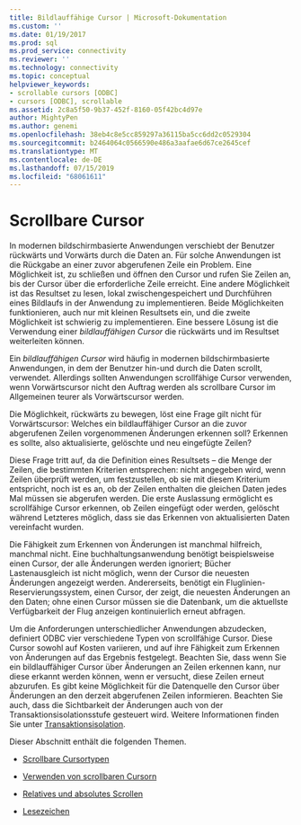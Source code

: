 ```yaml
---
title: Bildlauffähige Cursor | Microsoft-Dokumentation
ms.custom: ''
ms.date: 01/19/2017
ms.prod: sql
ms.prod_service: connectivity
ms.reviewer: ''
ms.technology: connectivity
ms.topic: conceptual
helpviewer_keywords:
- scrollable cursors [ODBC]
- cursors [ODBC], scrollable
ms.assetid: 2c8a5f50-9b37-452f-8160-05f42bc4d97e
author: MightyPen
ms.author: genemi
ms.openlocfilehash: 38eb4c8e5cc859297a36115ba5cc6dd2c0529304
ms.sourcegitcommit: b2464064c0566590e486a3aafae6d67ce2645cef
ms.translationtype: MT
ms.contentlocale: de-DE
ms.lasthandoff: 07/15/2019
ms.locfileid: "68061611"
---
```

# <a name="scrollable-cursors"></a>Scrollbare Cursor
In modernen bildschirmbasierte Anwendungen verschiebt der Benutzer rückwärts und Vorwärts durch die Daten an. Für solche Anwendungen ist die Rückgabe an einer zuvor abgerufenen Zeile ein Problem. Eine Möglichkeit ist, zu schließen und öffnen den Cursor und rufen Sie Zeilen an, bis der Cursor über die erforderliche Zeile erreicht. Eine andere Möglichkeit ist das Resultset zu lesen, lokal zwischengespeichert und Durchführen eines Bildlaufs in der Anwendung zu implementieren. Beide Möglichkeiten funktionieren, auch nur mit kleinen Resultsets ein, und die zweite Möglichkeit ist schwierig zu implementieren. Eine bessere Lösung ist die Verwendung einer *bildlauffähigen Cursor* die rückwärts und im Resultset weiterleiten können.  
  
 Ein *bildlauffähigen Cursor* wird häufig in modernen bildschirmbasierte Anwendungen, in dem der Benutzer hin-und durch die Daten scrollt, verwendet. Allerdings sollten Anwendungen scrollfähige Cursor verwenden, wenn Vorwärtscursor nicht den Auftrag werden als scrollbare Cursor im Allgemeinen teurer als Vorwärtscursor werden.  
  
 Die Möglichkeit, rückwärts zu bewegen, löst eine Frage gilt nicht für Vorwärtscursor: Welches ein bildlauffähiger Cursor an die zuvor abgerufenen Zeilen vorgenommenen Änderungen erkennen soll? Erkennen es sollte, also aktualisierte, gelöschte und neu eingefügte Zeilen?  
  
 Diese Frage tritt auf, da die Definition eines Resultsets – die Menge der Zeilen, die bestimmten Kriterien entsprechen: nicht angegeben wird, wenn Zeilen überprüft werden, um festzustellen, ob sie mit diesem Kriterium entspricht, noch ist es an, ob der Zeilen enthalten die gleichen Daten jedes Mal müssen sie abgerufen werden. Die erste Auslassung ermöglicht es scrollfähige Cursor erkennen, ob Zeilen eingefügt oder werden, gelöscht während Letzteres möglich, dass sie das Erkennen von aktualisierten Daten vereinfacht wurden.  
  
 Die Fähigkeit zum Erkennen von Änderungen ist manchmal hilfreich, manchmal nicht. Eine buchhaltungsanwendung benötigt beispielsweise einen Cursor, der alle Änderungen werden ignoriert; Bücher Lastenausgleich ist nicht möglich, wenn der Cursor die neuesten Änderungen angezeigt werden. Andererseits, benötigt ein Fluglinien-Reservierungssystem, einen Cursor, der zeigt, die neuesten Änderungen an den Daten; ohne einen Cursor müssen sie die Datenbank, um die aktuellste Verfügbarkeit der Flug anzeigen kontinuierlich erneut abfragen.  
  
 Um die Anforderungen unterschiedlicher Anwendungen abzudecken, definiert ODBC vier verschiedene Typen von scrollfähige Cursor. Diese Cursor sowohl auf Kosten variieren, und auf ihre Fähigkeit zum Erkennen von Änderungen auf das Ergebnis festgelegt. Beachten Sie, dass wenn Sie ein bildlauffähiger Cursor über Änderungen an Zeilen erkennen kann, nur diese erkannt werden können, wenn er versucht, diese Zeilen erneut abzurufen. Es gibt keine Möglichkeit für die Datenquelle den Cursor über Änderungen an den derzeit abgerufenen Zeilen informieren. Beachten Sie auch, dass die Sichtbarkeit der Änderungen auch von der Transaktionsisolationsstufe gesteuert wird. Weitere Informationen finden Sie unter [Transaktionsisolation](../../../odbc/reference/develop-app/transaction-isolation.md).  
  
 Dieser Abschnitt enthält die folgenden Themen.  
  
-   [Scrollbare Cursortypen](../../../odbc/reference/develop-app/scrollable-cursor-types.md)  
  
-   [Verwenden von scrollbaren Cursorn](../../../odbc/reference/develop-app/using-scrollable-cursors.md)  
  
-   [Relatives und absolutes Scrollen](../../../odbc/reference/develop-app/relative-and-absolute-scrolling.md)  
  
-   [Lesezeichen](../../../odbc/reference/develop-app/bookmarks-odbc.md)
